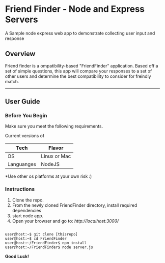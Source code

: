 # Friend Finder - Node and Express Servers

A Sample node express web app to demonstrate collecting user input and response

## Overview

Friend finder is a ompatibility-based "FriendFinder" application.   Based off a set of simple questions,  this app will compare your responses to a set of other users and determine the best compatibility to consider for freindly match.

------- 

## User Guide

### Before You Begin

Make sure you meet the following requirements.

Current versions of

|Tech | Flavor|
|-----|-----|
|OS | Linux or Mac|
|Languanges | NodeJS|


*Use other os platforms at your own risk :)

### Instructions

1. Clone the repo.
2. From the newly cloned FriendFinder directory, install required dependencies
3. start node app.
4. Open your browser and go to: *http://localhost:3000/*

```console

user@host:~$ git clone [thisrepo]
user@host:~$ cd FriendFinder
user@host:~/FriendFinder$ npm install 
user@host:~/FriendFinder$ node server.js

```

**Good Luck!**

